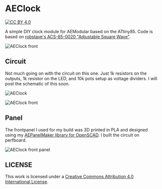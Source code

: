 # AEClock
[![CC BY 4.0][cc-by-shield]][cc-by]

A simple DIY clock module for AEModular based on the ATtiny85. Code is based on [robstave's ACS-85-0020 "Adjustable Square Wave"](https://github.com/robstave/ArduinoComponentSketches/tree/master/ACS-85%20ATTiny85%20sketches/ACS-85-0020).

![AEClock front](/Images/AEClock-front.jpg)

## Circuit
Not much going on with the circuit on this one. Just 1k resistors on the outputs, 1k resistor on the LED, and 10k pots setup as voltage dividers. I will post the schematic of this soon.

![AEClock](/Images/AEClock-Schematics.png)

![AEClock front](/Images/AEClock-back.jpg)

## Panel
The frontpanel I used for my build was 3D printed in PLA and designed using my [AEPanelMaker library for OpenSCAD](https://github.com/benjiaomodular/AEPanelMaker). I built the circuit on perfboard.

![AEClock front panel](/Images/AEClockPanel.png)


## LICENSE
This work is licensed under a
[Creative Commons Attribution 4.0 International License][cc-by].

[cc-by]: http://creativecommons.org/licenses/by/4.0/
[cc-by-shield]: https://img.shields.io/badge/License-CC%20BY%204.0-lightgrey.svg
